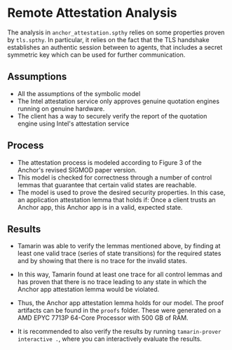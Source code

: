 # Remote Attestation Analysis

The analysis in `anchor_attestation.spthy` relies on some properties proven by `tls.spthy`. In particular, it relies on the fact that the TLS handshake establishes an authentic session between to agents, that includes a secret symmetric key which can be used for further communication.

## Assumptions

- All the assumptions of the symbolic model
- The Intel attestation service only approves genuine quotation engines running on genuine hardware.
- The client has a way to securely verify the report of the quotation engine using Intel's attestation service

## Process

- The attestation process is modeled according to Figure 3 of the Anchor's revised SIGMOD paper version.
- This model is checked for correctness through a number of control lemmas that guarantee that certain valid states are reachable.
- The model is used to prove the desired security properties. In this case, an application attestation lemma that holds if: Once a client trusts an Anchor app, this Anchor app is in a valid, expected state.

## Results

- Tamarin was able to verify the lemmas mentioned above, by finding at least one valid trace (series of state transitions) for the required states and by showing that there is no trace for the invalid states.

- In this way, Tamarin found at least one trace for all control lemmas and has proven that there is no trace leading to any state in which the Anchor app attestation lemma would be violated.

- Thus, the Anchor app attestation lemma holds for our model. The proof artifacts can be found in the `proofs` folder. These were generated on a AMD EPYC 7713P 64-Core Processor with 500 GB of RAM.

- It is recommended to also verify the results by running `tamarin-prover interactive .`, where you can interactively evaluate the results.
